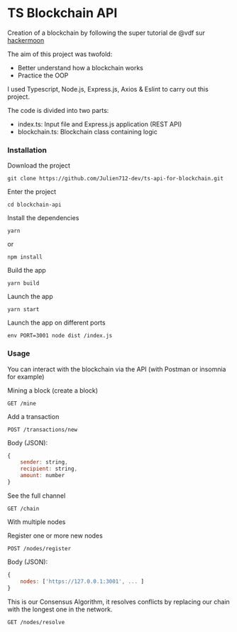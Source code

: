# TS Blockchain API

Creation of a blockchain by following the super tutorial de @vdf sur [hackermoon](https://hackernoon.com/learn-blockchains-by-building-one-117428612f46)

The aim of this project was twofold:
- Better understand how a blockchain works
- Practice the OOP

I used Typescript, Node.js, Express.js, Axios & Eslint to carry out this project.

The code is divided into two parts:
- index.ts: Input file and Express.js application (REST API)
- blockchain.ts: Blockchain class containing logic

### Installation
Download the project

`git clone https://github.com/Julien712-dev/ts-api-for-blockchain.git`

Enter the project

`cd blockchain-api`

Install the dependencies

`yarn`

or

`npm install`

Build the app

`yarn build`

Launch the app

`yarn start`

Launch the app on different ports

`env PORT=3001 node dist /index.js`

### Usage

You can interact with the blockchain via the API (with Postman or insomnia for example)

Mining a block (create a block)

`GET /mine`

Add a transaction

`POST /transactions/new`

Body (JSON):

```js
{
    sender: string, 
    recipient: string, 
    amount: number
}
```

See the full channel

`GET /chain`

With multiple nodes

Register one or more new nodes

`POST /nodes/register`

Body (JSON):

```js
{
    nodes: ['https://127.0.0.1:3001', ... ]
}
```

This is our Consensus Algorithm, it resolves conflicts by replacing our chain with the longest one in the network.

`GET /nodes/resolve`
